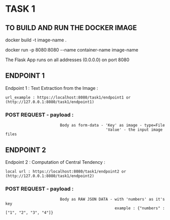 # TASK 1 

## TO BUILD AND RUN THE DOCKER IMAGE

docker build -t image-name .

docker run -p 8080:8080 --name container-name image-name



The Flask App runs on all addresses (0.0.0.0) on port 8080



## ENDPOINT 1
Endpoint 1 : Text Extraction from the Image : 

    url_example : https://localhost:8080/task1/endpoint1 or (http://127.0.0.1:8080/task1/endpoint1)
### POST REQUEST - payload :
                            Body as form-data - 'Key' as image - type=File
                                                'Value' - the input image files


## ENDPOINT 2
Endpoint 2 : Computation of Central Tendency : 

    local url : https://localhost:8080/task1/endpoint2 or (http://127.0.0.1:8080/task1/endpoint2)
### POST REQUEST - payload :
                            Body as RAW JSON DATA - with 'numbers' as it's key
                                                    example : {"numbers" : ["1", "2", "3", "4"]}

